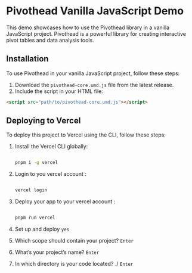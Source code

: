 # Pivothead Vanilla JavaScript Demo

This demo showcases how to use the Pivothead library in a vanilla JavaScript project. Pivothead is a powerful library for creating interactive pivot tables and data analysis tools.

## Installation

To use Pivothead in your vanilla JavaScript project, follow these steps:

1. Download the `pivothead-core.umd.js` file from the latest release.
2. Include the script in your HTML file:

```html
<script src="path/to/pivothead-core.umd.js"></script>
```
## Deploying to Vercel

To deploy this project to Vercel using the CLI, follow these steps:

1. Install the Vercel CLI globally:
   ```bash

   pnpm i -g vercel

   ```

2. Login to you vercel account :
   ```bash 

   vercel login

   ```
3. Deploy your app to your vercel account :
   ```bash 

   pnpm run vercel

   ```

4. Set up and deploy ```yes```
5. Which scope should contain your project? ```Enter```
6. What’s your project’s name?  ```Enter```
7. In which directory is your code located? ./  ```Enter```
